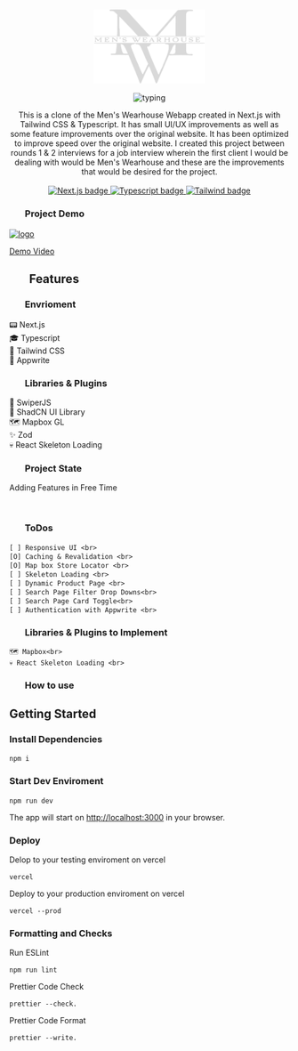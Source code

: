 <p align="center">
  <br />
  <img width="200" src="./public/LogoDM.png" alt="Mens Wearhouse Logo">
  <br />
</p>

 <p svg align="center">
<img src="https://readme-typing-svg.demolab.com?font=Noto+Serif&pause=3000&color=2FA4D7&center=true&vCenter=true&width=375&lines=Mens+Wearhouse+Clone+in+Next.js+14" alt=typing>
 </p>

<p align="center">
  This is a clone of the Men's Wearhouse Webapp created in Next.js with Tailwind CSS & Typescript. It has small UI/UX improvements as well as some feature improvements over the original website. It has been optimized to improve speed over the original website. I created this project between rounds 1 & 2 interviews for a job interview wherein the first client I would be dealing with would be Men's Wearhouse and these are the improvements that would be desired for the project.
  <br />
  <br />
  <a href="https://github.com/vercel/next.js">
    <img src="https://img.shields.io/badge/Next-black?style=for-the-badge&logo=next.js&logoColor=white" alt="Next.js badge">
  </a>
  <a href="https://github.com/microsoft/TypeScript">
    <img src="https://img.shields.io/badge/typescript-%23007ACC.svg?style=for-the-badge&logo=typescript&logoColor=white" alt="Typescript badge">
  </a>
  <a href="https://github.com/tailwindlabs/tailwindcss">
    <img src="https://img.shields.io/badge/tailwindcss-%2338B2AC.svg?style=for-the-badge&logo=tailwind-css&logoColor=white" alt="Tailwind badge">
  </a>
  <br />
</p>

<h3><ul><b>Project Demo</b></ul></h3>

<a href="https://mens-wearhouse.vercel.app/" target="blank"><img align="center" src="https://mens-wearhouse.vercel.app/_next/image/?url=%2FTextLogo.png&w=256&q=75" alt="logo" height="55" width="250" /></a>

[Demo Video](https://www.youtube.com/@DigitlAlchemyst)

<h2><ul><b>Features</b></ul></h2>

<h4>
<h3><ul><b>Envrioment</b></ul></h3>
        📟 Next.js <br>
        🎓 Typescript <br>
        🚀 Tailwind CSS <br>
        🍒 Appwrite<br>
<h3><ul><b>Libraries & Plugins</b></ul></h3>
        🌠 SwiperJS<br>
        📁 ShadCN UI Library<br>
        🗺️ Mapbox GL<br>
        ✨ Zod<br>
        💀 React Skeleton Loading <br>
</h4>

<h3><ul><b>Project State</b></ul></h3>

Adding Features in Free Time

<br>

<h3><ul><b>ToDos</b></ul></h3>

    [ ] Responsive UI <br>
    [O] Caching & Revalidation <br>
    [O] Map box Store Locator <br>
    [ ] Skeleton Loading <br>
    [ ] Dynamic Product Page <br>
    [ ] Search Page Filter Drop Downs<br>
    [ ] Search Page Card Toggle<br>
    [ ] Authentication with Appwrite <br>
        
<h3><ul><b>Libraries & Plugins to Implement</b></ul></h3>

    🗺️ Mapbox<br>
    💀 React Skeleton Loading <br>

<h3><ul><b>How to use</b></ul></h3>

## Getting Started

### Install Dependencies

    npm i

### Start Dev Enviroment

    npm run dev

The app will start on [http://localhost:3000](http://localhost:3000) in your browser. 

### Deploy

Delop to your testing enviroment on vercel

    vercel

Deploy to your production enviroment on vercel

    vercel --prod

### Formatting and Checks

Run ESLint

    npm run lint

Prettier Code Check

    prettier --check.

Prettier Code Format

    prettier --write.
